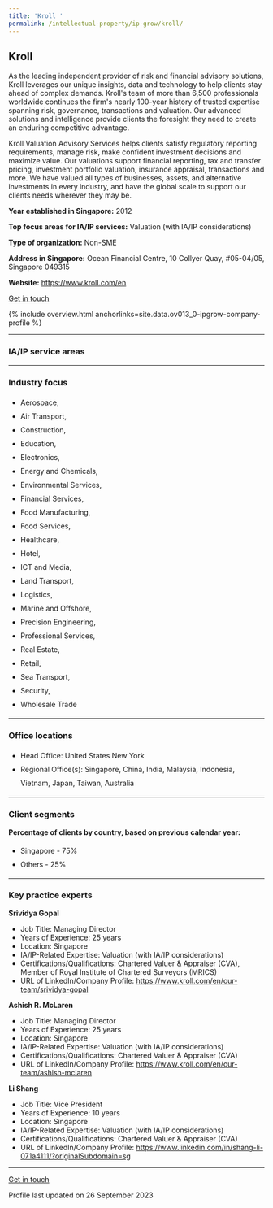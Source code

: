 ```yaml
---
title: 'Kroll '
permalink: /intellectual-property/ip-grow/kroll/
---
```


## Kroll 

As the leading independent provider of risk and financial advisory solutions, Kroll leverages our unique insights, data and technology to help clients stay ahead of complex demands. Kroll's team of more than 6,500 professionals worldwide continues the firm's nearly 100-year history of trusted expertise spanning risk, governance, transactions and valuation. Our advanced solutions and intelligence provide clients the foresight they need to create an enduring competitive advantage. 

Kroll Valuation Advisory Services helps clients satisfy regulatory reporting requirements, manage risk, make confident investment decisions and maximize value. Our valuations support financial reporting, tax and transfer pricing, investment portfolio valuation, insurance appraisal, transactions and more. We have valued all types of businesses, assets, and alternative investments in every industry, and have the global scale to support our clients needs wherever they may be.

<b>Year established in Singapore:</b> 2012

<b>Top focus areas for IA/IP services:</b> Valuation (with IA/IP considerations)

<b>Type of organization:</b> Non-SME

<b>Address in Singapore:</b> Ocean Financial Centre, 10 Collyer Quay, #05-04/05, Singapore 049315

<b>Website:</b> <a href='https://www.kroll.com/en'>https://www.kroll.com/en</a>

<a class='btn' href='https://form.gov.sg/64fad1c58b895900114ff0c0' target='_blank' rel='noopener'>Get in touch</a>

{% include overview.html anchorlinks=site.data.ov013_0-ipgrow-company-profile %}

---
<a name='ip-related-service-areas'></a>
### IA/IP service areas

---
<a name='industry-focus'></a>
### Industry focus

<ul><li style='line-height: 27px; margin: 0px 0px !important'> Aerospace, </li><li style='line-height: 27px; margin: 0px 0px !important'>Air Transport, </li><li style='line-height: 27px; margin: 0px 0px !important'>Construction, </li><li style='line-height: 27px; margin: 0px 0px !important'>Education, </li><li style='line-height: 27px; margin: 0px 0px !important'>Electronics, </li><li style='line-height: 27px; margin: 0px 0px !important'>Energy and Chemicals, </li><li style='line-height: 27px; margin: 0px 0px !important'>Environmental Services, </li><li style='line-height: 27px; margin: 0px 0px !important'>Financial Services, </li><li style='line-height: 27px; margin: 0px 0px !important'>Food Manufacturing, </li><li style='line-height: 27px; margin: 0px 0px !important'>Food Services, </li><li style='line-height: 27px; margin: 0px 0px !important'>Healthcare, </li><li style='line-height: 27px; margin: 0px 0px !important'>Hotel, </li><li style='line-height: 27px; margin: 0px 0px !important'>ICT and Media, </li><li style='line-height: 27px; margin: 0px 0px !important'>Land Transport, </li><li style='line-height: 27px; margin: 0px 0px !important'>Logistics, </li><li style='line-height: 27px; margin: 0px 0px !important'>Marine and Offshore, </li><li style='line-height: 27px; margin: 0px 0px !important'>Precision Engineering, </li><li style='line-height: 27px; margin: 0px 0px !important'>Professional Services, </li><li style='line-height: 27px; margin: 0px 0px !important'>Real Estate, </li><li style='line-height: 27px; margin: 0px 0px !important'>Retail, </li><li style='line-height: 27px; margin: 0px 0px !important'>Sea Transport, </li><li style='line-height: 27px; margin: 0px 0px !important'>Security, </li><li style='line-height: 27px; margin: 0px 0px !important'>Wholesale Trade</li></ul>

---
<a name='office-locations'></a>
### Office locations

<ul><li style='line-height: 27px; margin: 0px 0px !important'> Head Office: United States New York</li><li style='line-height: 27px; margin: 0px 0px !important'>Regional Office(s): Singapore, China, India, Malaysia, Indonesia, Vietnam, Japan, Taiwan, Australia</li></ul>

---
<a name='client-segments'></a>
### Client segments

**Percentage of clients by country, based on previous calendar year:**

<ul><li style='line-height: 27px; margin: 0px 0px !important'> Singapore - 75%</li><li style='line-height: 27px; margin: 0px 0px !important'>Others - 25%</li></ul>

---
<a name='key-practice-experts'></a>
### Key practice experts

**Srividya Gopal**

- Job Title: Managing Director
- Years of Experience: 25 years
- Location: Singapore
- IA/IP-Related Expertise: Valuation (with IA/IP considerations)
- Certifications/Qualifications: Chartered Valuer & Appraiser (CVA), Member of Royal Institute of Chartered Surveyors (MRICS)
- URL of LinkedIn/Company Profile: <a href="https://www.kroll.com/en/our-team/srividya-gopal" target="_blank" rel="noopener">https://www.kroll.com/en/our-team/srividya-gopal</a>

**Ashish R. McLaren**

- Job Title: Managing Director
- Years of Experience: 25 years
- Location: Singapore
- IA/IP-Related Expertise: Valuation (with IA/IP considerations)
- Certifications/Qualifications: Chartered Valuer & Appraiser (CVA)
- URL of LinkedIn/Company Profile: <a href="https://www.kroll.com/en/our-team/ashish-mclaren" target="_blank" rel="noopener">https://www.kroll.com/en/our-team/ashish-mclaren</a>

**Li Shang**

- Job Title: Vice President
- Years of Experience: 10 years
- Location: Singapore
- IA/IP-Related Expertise: Valuation (with IA/IP considerations)
- Certifications/Qualifications: Chartered Valuer & Appraiser (CVA)
- URL of LinkedIn/Company Profile: <a href="https://www.linkedin.com/in/shang-li-071a4111/?originalSubdomain=sg" target="_blank" rel="noopener">https://www.linkedin.com/in/shang-li-071a4111/?originalSubdomain=sg</a>

---
<p>
<a class='btn' href='https://form.gov.sg/64fad1c58b895900114ff0c0' target='_blank' rel='noopener'>Get in touch</a>
</p>
Profile last updated on 26 September 2023
